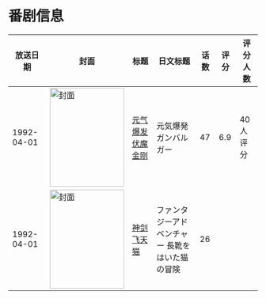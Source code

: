 # 番剧信息

|放送日期|封面|标题|日文标题|话数|评分|评分人数|
|---|---|---|---|---|---|---|
|1992-04-01|<img src="https://lain.bgm.tv/pic/cover/c/a2/fa/26297_1bYIN.jpg" alt="封面" style="width:150px;height:200px;object-fit:cover;">|[元气爆发伏魔金刚](https://bangumi.tv/subject/26297)|元気爆発ガンバルガー|47|6.9|40人评分|
|1992-04-01|<img src="https://lain.bgm.tv/pic/cover/c/04/fa/79851_18C3d.jpg" alt="封面" style="width:150px;height:200px;object-fit:cover;">|[神剑飞天猫](https://bangumi.tv/subject/79851)|ファンタジーアドベンチャー 長靴をはいた猫の冒険|26|||

